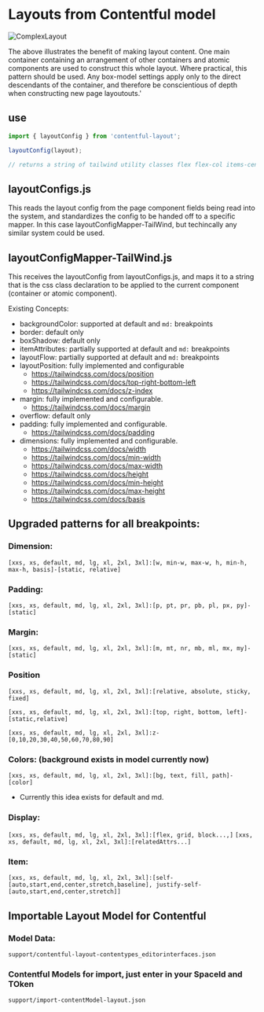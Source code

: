 # Layouts from Contentful model
![ComplexLayout](https://github.com/user-attachments/assets/6b6b8cda-d3c1-43b3-a0bc-aaa024c7452f)


The above illustrates the benefit of making layout content. One main container containing an arrangement of other containers and atomic components are used to construct this whole layout. Where practical, this pattern should be used. Any box-model settings apply only to the direct descendants of the container, and therefore be conscientious of depth when constructing new page layoutouts.'

## use
```js
import { layoutConfig } from 'contentful-layout';

layoutConfig(layout);

// returns a string of tailwind utility classes flex flex-col items-center justify-center....
```


## layoutConfigs.js
This reads the layout config from the page component fields being read into the system, and standardizes the config to be handed off to a specific mapper. In this case layoutConfigMapper-TailWind, but techincally any similar system could be used.

## layoutConfigMapper-TailWind.js
This receives the layoutConfig from layoutConfigs.js, and maps it to a string that is the css class declaration to be applied to the current component (container or atomic component).

Existing Concepts:
* backgroundColor: supported at default and `md:` breakpoints
* border: default only
* boxShadow: default only
* itemAttributes: partially supported at default and `md:` breakpoints
* layoutFlow: partially supported at default and `md:` breakpoints
* layoutPosition: fully implemented and configurable
  * https://tailwindcss.com/docs/position
  * https://tailwindcss.com/docs/top-right-bottom-left
  * https://tailwindcss.com/docs/z-index
* margin: fully implemented and configurable.
  * https://tailwindcss.com/docs/margin
* overflow: default only
* padding: fully implemented and configurable.
  * https://tailwindcss.com/docs/padding
* dimensions: fully implemented and configurable.
  * https://tailwindcss.com/docs/width
  * https://tailwindcss.com/docs/min-width
  * https://tailwindcss.com/docs/max-width
  * https://tailwindcss.com/docs/height
  * https://tailwindcss.com/docs/min-height
  * https://tailwindcss.com/docs/max-height
  * https://tailwindcss.com/docs/basis

## Upgraded patterns for all breakpoints:

### Dimension:
`[xxs, xs, default, md, lg, xl, 2xl, 3xl]:[w, min-w, max-w, h, min-h, max-h, basis]-[static, relative]`

### Padding:
`[xxs, xs, default, md, lg, xl, 2xl, 3xl]:[p, pt, pr, pb, pl, px, py]-[static]`

### Margin:
`[xxs, xs, default, md, lg, xl, 2xl, 3xl]:[m, mt, nr, mb, ml, mx, my]-[static]`

### Position
`[xxs, xs, default, md, lg, xl, 2xl, 3xl]:[relative, absolute, sticky, fixed]`

`[xxs, xs, default, md, lg, xl, 2xl, 3xl]:[top, right, bottom, left]-[static,relative]`

`[xxs, xs, default, md, lg, xl, 2xl, 3xl]:z-[0,10,20,30,40,50,60,70,80,90]`

### Colors: (background exists in model currently now)
`[xxs, xs, default, md, lg, xl, 2xl, 3xl]:[bg, text, fill, path]-[color]`
- Currently this idea exists for default and md. 

### Display:
`[xxs, xs, default, md, lg, xl, 2xl, 3xl]:[flex, grid, block...,]`
`[xxs, xs, default, md, lg, xl, 2xl, 3xl]:[relatedAttrs...]`

### Item:
`[xxs, xs, default, md, lg, xl, 2xl, 3xl]:[self-[auto,start,end,center,stretch,baseline], justify-self-[auto,start,end,center,stretch]]`

## Importable Layout Model for Contentful
### Model Data:
`support/contentful-layout-contentypes_editorinterfaces.json`
### Contentful Models for import, just enter in your SpaceId and TOken
`support/import-contentModel-layout.json`
